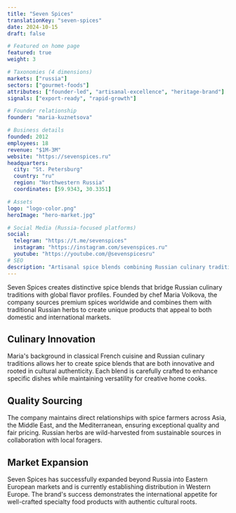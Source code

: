 ```yaml
---
title: "Seven Spices"
translationKey: "seven-spices"
date: 2024-10-15
draft: false

# Featured on home page
featured: true
weight: 3

# Taxonomies (4 dimensions)
markets: ["russia"]
sectors: ["gourmet-foods"]
attributes: ["founder-led", "artisanal-excellence", "heritage-brand"]
signals: ["export-ready", "rapid-growth"]

# Founder relationship
founder: "maria-kuznetsova"

# Business details
founded: 2012
employees: 18
revenue: "$1M-3M"
website: "https://sevenspices.ru"
headquarters:
  city: "St. Petersburg"
  country: "ru"
  region: "Northwestern Russia"
  coordinates: [59.9343, 30.3351]

# Assets
logo: "logo-color.png"
heroImage: "hero-market.jpg"

# Social Media (Russia-focused platforms)
social:
  telegram: "https://t.me/sevenspices"
  instagram: "https://instagram.com/sevenspices.ru"
  youtube: "https://youtube.com/@sevenspicesru"
# SEO
description: "Artisanal spice blends combining Russian culinary traditions with global flavors"
---
```


Seven Spices creates distinctive spice blends that bridge Russian culinary traditions with global flavor profiles. Founded by chef Maria Volkova, the company sources premium spices worldwide and combines them with traditional Russian herbs to create unique products that appeal to both domestic and international markets.

## Culinary Innovation

Maria's background in classical French cuisine and Russian culinary traditions allows her to create spice blends that are both innovative and rooted in cultural authenticity. Each blend is carefully crafted to enhance specific dishes while maintaining versatility for creative home cooks.

## Quality Sourcing

The company maintains direct relationships with spice farmers across Asia, the Middle East, and the Mediterranean, ensuring exceptional quality and fair pricing. Russian herbs are wild-harvested from sustainable sources in collaboration with local foragers.

## Market Expansion

Seven Spices has successfully expanded beyond Russia into Eastern European markets and is currently establishing distribution in Western Europe. The brand's success demonstrates the international appetite for well-crafted specialty food products with authentic cultural roots.
